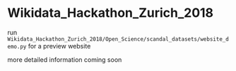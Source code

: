# Wikidata_Hackathon_Zurich_2018
run 
```Wikidata_Hackathon_Zurich_2018/Open_Science/scandal_datasets/website_demo.py``` for a preview website

more detailed information coming soon
